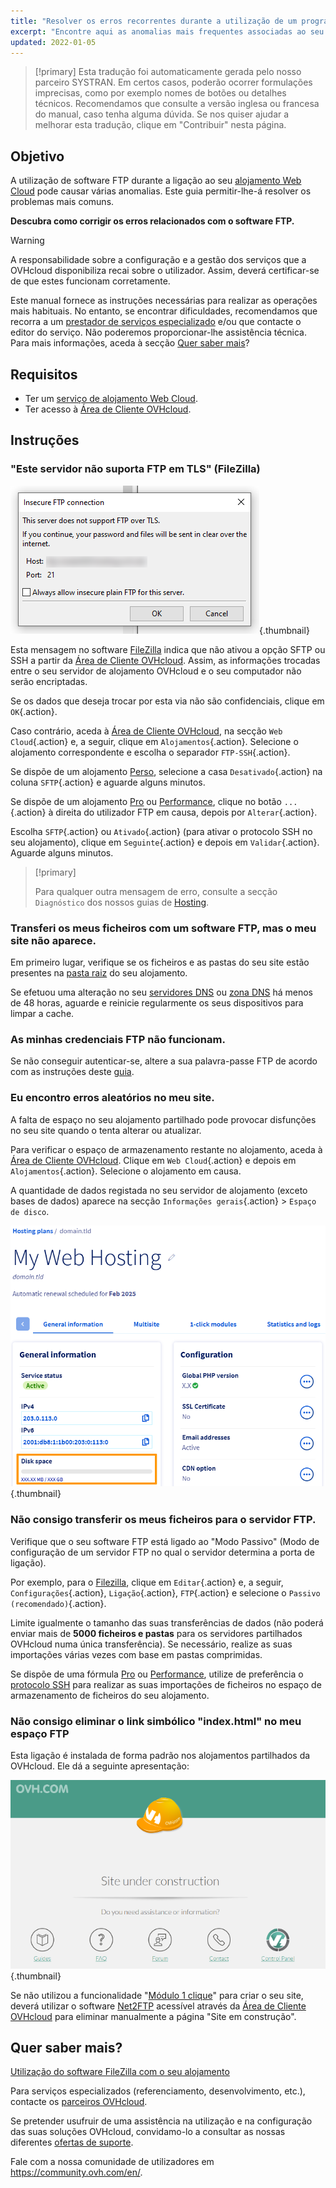 ```yaml
---
title: "Resolver os erros recorrentes durante a utilização de um programa FTP"
excerpt: "Encontre aqui as anomalias mais frequentes associadas ao seu software FTP"
updated: 2022-01-05
---
```


> [!primary]
> Esta tradução foi automaticamente gerada pelo nosso parceiro SYSTRAN. Em certos casos, poderão ocorrer formulações imprecisas, como por exemplo nomes de botões ou detalhes técnicos. Recomendamos que consulte a versão inglesa ou francesa do manual, caso tenha alguma dúvida. Se nos quiser ajudar a melhorar esta tradução, clique em "Contribuir" nesta página.
>

## Objetivo

A utilização de software FTP durante a ligação ao seu [alojamento Web Cloud](/links/web/hosting) pode causar várias anomalias. Este guia permitir-lhe-á resolver os problemas mais comuns.

**Descubra como corrigir os erros relacionados com o software FTP.**

> [!warning]
>
> A responsabilidade sobre a configuração e a gestão dos serviços que a OVHcloud disponibiliza recai sobre o utilizador. Assim, deverá certificar-se de que estes funcionam corretamente.
>
> Este manual fornece as instruções necessárias para realizar as operações mais habituais. No entanto, se encontrar dificuldades, recomendamos que recorra a um [prestador de serviços especializado](/links/partner) e/ou que contacte o editor do serviço. Não poderemos proporcionar-lhe assistência técnica. Para mais informações, aceda à secção [Quer saber mais](#go-further)?
>

## Requisitos

- Ter um [serviço de alojamento Web Cloud](/links/web/hosting).
- Ter acesso à [Área de Cliente OVHcloud](/links/manager).

## Instruções

### "Este servidor não suporta FTP em TLS" (FileZilla)

![doesnt-support-ftp-on-tls](images/doesnt-support-ftp-on-tls.png){.thumbnail}

Esta mensagem no software [FileZilla](/pages/web_cloud/web_hosting/ftp_filezilla_user_guide) indica que não ativou a opção SFTP ou SSH a partir da [Área de Cliente OVHcloud](/links/manager). Assim, as informações trocadas entre o seu servidor de alojamento OVHcloud e o seu computador não serão encriptadas.

Se os dados que deseja trocar por esta via não são confidenciais, clique em `OK`{.action}.

Caso contrário, aceda à [Área de Cliente OVHcloud](/links/manager), na secção `Web Cloud`{.action} e, a seguir, clique em `Alojamentos`{.action}. Selecione o alojamento correspondente e escolha o separador `FTP-SSH`{.action}.

Se dispõe de um alojamento [Perso](/links/web/hosting-personal-offer), selecione a casa `Desativado`{.action} na coluna `SFTP`{.action} e aguarde alguns minutos.

Se dispõe de um alojamento [Pro](/links/web/hosting-professional-offer) ou [Performance](/links/web/hosting-performance-offer), clique no botão `...`{.action} à direita do utilizador FTP em causa, depois por `Alterar`{.action}.

Escolha `SFTP`{.action} ou `Ativado`{.action} (para ativar o protocolo SSH no seu alojamento), clique em `Seguinte`{.action} e depois em `Validar`{.action}. Aguarde alguns minutos.

> [!primary]
>
> Para qualquer outra mensagem de erro, consulte a secção `Diagnóstico` dos nossos guias de [Hosting](/products/web-cloud-hosting).
>

### Transferi os meus ficheiros com um software FTP, mas o meu site não aparece.

Em primeiro lugar, verifique se os ficheiros e as pastas do seu site estão presentes na [pasta raiz](/pages/web_cloud/web_hosting/hosting_how_to_get_my_website_online#23-carregar-os-ficheiros-para-o-espaco-de-armazenamento) do seu alojamento.

Se efetuou uma alteração no seu [servidores DNS](/pages/web_cloud/domains/dns_server_edit) ou [zona DNS](/pages/web_cloud/domains/dns_zone_edit) há menos de 48 horas, aguarde e reinicie regularmente os seus dispositivos para limpar a cache.

### As minhas credenciais FTP não funcionam.

Se não conseguir autenticar-se, altere a sua palavra-passe FTP de acordo com as instruções deste [guia](/pages/web_cloud/web_hosting/ftp_change_password).

### Eu encontro erros aleatórios no meu site.

A falta de espaço no seu alojamento partilhado pode provocar disfunções no seu site quando o tenta alterar ou atualizar.

Para verificar o espaço de armazenamento restante no alojamento, aceda à [Área de Cliente OVHcloud](/links/manager). Clique em `Web Cloud`{.action} e depois em `Alojamentos`{.action}. Selecione o alojamento em causa.

A quantidade de dados registada no seu servidor de alojamento (exceto bases de dados) aparece na secção `Informações gerais`{.action} > `Espaço de disco`.

![disk_space](images/find-disk-space.png){.thumbnail}

### Não consigo transferir os meus ficheiros para o servidor FTP.

Verifique que o seu software FTP está ligado ao "Modo Passivo" (Modo de configuração de um servidor FTP no qual o servidor determina a porta de ligação).

Por exemplo, para o [Filezilla](/pages/web_cloud/web_hosting/ftp_filezilla_user_guide), clique em `Editar`{.action} e, a seguir, `Configurações`{.action}, `Ligação`{.action}, `FTP`{.action} e selecione o `Passivo (recomendado)`{.action}.

Limite igualmente o tamanho das suas transferências de dados (não poderá enviar mais de **5000 ficheiros e pastas** para os servidores partilhados OVHcloud numa única transferência). Se necessário, realize as suas importações várias vezes com base em pastas comprimidas.

Se dispõe de uma fórmula [Pro](/links/web/hosting-professional-offer) ou [Performance](/links/web/hosting-performance-offer), utilize de preferência o [protocolo SSH](/pages/web_cloud/web_hosting/ssh_on_webhosting) para realizar as suas importações de ficheiros no espaço de armazenamento de ficheiros do seu alojamento.

### Não consigo eliminar o link simbólico "index.html" no meu espaço FTP

Esta ligação é instalada de forma padrão nos alojamentos partilhados da OVHcloud. Ele dá a seguinte apresentação:

![site-under-construction](images/site-under-construction.png){.thumbnail}

Se não utilizou a funcionalidade "[Módulo 1 clique](/pages/web_cloud/web_hosting/cms_install_1_click_modules)" para criar o seu site, deverá utilizar o software [Net2FTP](/pages/web_cloud/web_hosting/ftp_connection#1-ligacao-atraves-de-ftp-explorer) acessível através da [Área de Cliente OVHcloud](/links/manager) para eliminar manualmente a página "Site em construção".

## Quer saber mais? <a name="go-further"></a>

[Utilização do software FileZilla com o seu alojamento](/pages/web_cloud/web_hosting/ftp_filezilla_user_guide)

Para serviços especializados (referenciamento, desenvolvimento, etc.), contacte os [parceiros OVHcloud](/links/partner).

Se pretender usufruir de uma assistência na utilização e na configuração das suas soluções OVHcloud, convidamo-lo a consultar as nossas diferentes [ofertas de suporte](/links/support).

Fale com a nossa comunidade de utilizadores em <https://community.ovh.com/en/>.
